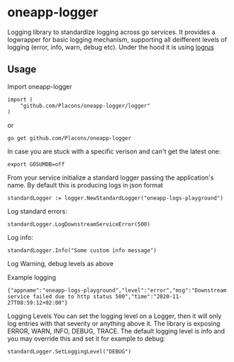 # oneapp-logger

Logging library to standardize logging across go services. It provides a logwrapper for basic logging mechanism, supporting all deifferent levels of logging (error, info, warn, debug etc).
Under the hood it is using [logrus](https://github.com/sirupsen/logrus)

## Usage

Import oneapp-logger
```
import (
	"github.com/Placons/oneapp-logger/logger"
)
```
or 
```
go get github.com/Placons/oneapp-logger
```
In case you are stuck with a specific verison and can't get the latest one:
```
export GOSUMDB=off
```

From your service initialize a standard logger passing the application's name. By default this is producing logs in json format
```
standardLogger := logger.NewStandardLogger("oneapp-logs-playground")
```

Log standard errors:
```
standardLogger.LogDownstreamServiceError(500)
```

Log info:
```
standardLogger.Info("Some custom info message")
```
Log Warning, debug levels as above

Example logging
```
{"appname":"oneapp-logs-playground","level":"error","msg":"Downstream service failed due to http status 500","time":"2020-11-27T08:59:12+02:00"}
```

Logging Levels
You can set the logging level on a Logger, then it will only log entries with that severity or anything above it. The library is exposing ERROR, WARN, INFO, DEBUG, TRACE.
The default logging level is info and you may override this and set it for example to debug:
```
standardLogger.SetLoggingLevel("DEBUG")
```
